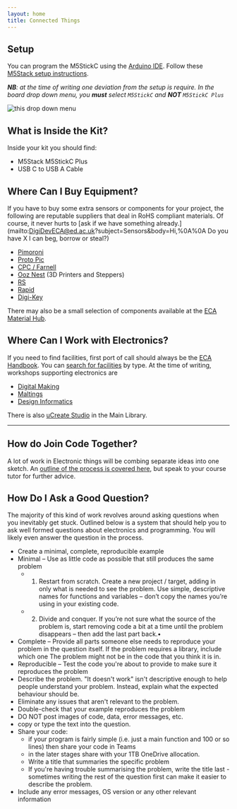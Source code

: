 ```yaml
---
layout: home
title: Connected Things
---
```


## Setup

You can program the M5StickC using the [Arduino IDE](https://www.arduino.cc/en/Main/Software). Follow these [M5Stack setup instructions](https://docs.m5stack.com/en/quick_start/m5stickc_plus/arduino).

_**NB**: at the time of writing one deviation from the setup is require. In the board drop down menu, you **must** select `M5StickC` and **NOT** `M5StickC Plus`_

![this drop down menu](https://static-cdn.m5stack.com/resource/docs/static/assets/img/arduino/arduino_boards.webp)

## What is Inside the Kit?

Inside your kit you should find:

- M5Stack M5StickC Plus
- USB C to USB A Cable

## Where Can I Buy Equipment?

If you have to buy some extra sensors or components for your project, the following are reputable suppliers that deal in RoHS compliant materials. Of course, it never hurts to [ask if we have something already.](mailto:DigiDevECA@ed.ac.uk?subject=Sensors&body=Hi,%0A%0A Do you have X I can beg, borrow or steal?)

- [Pimoroni](https://shop.pimoroni.com/)
- [Proto Pic](https://proto-pic.co.uk)
- [CPC / Farnell](http://cpc.farnell.com)
- [Ooz Nest](https://ooznest.co.uk/) (3D Printers and Steppers)
- [RS](http://uk.rs-online.com/)
- [Rapid](http://www.rapidonline.com/)
- [Digi-Key](https://www.digikey.co.uk)

There may also be a small selection of components available at the [ECA Material Hub](https://uoe.sharepoint.com/sites/hss/eca/handbook/SitePages/Supplies.aspx).

## Where Can I Work with Electronics?

If you need to find facilities, first port of call should always be the [ECA Handbook](https://uoe.sharepoint.com/sites/hss/eca/handbook). You can [search for facilities](https://uoe.sharepoint.com/sites/hss/eca/handbook/SitePages/Workshops,-technical-facilities-&-materials.aspx) by type. At the time of writing, workshops supporting electronics are

- [Digital Making](https://uoe.sharepoint.com/sites/hss/eca/handbook/SitePages/N4.aspx)
- [Maltings](https://uoe.sharepoint.com/sites/hss/eca/handbook/SitePages/Maltings-workshop.aspx)
- [Design Informatics](https://uoe.sharepoint.com/sites/hss/eca/handbook/SitePages/Design-Informatics-(Bayes-Centre).aspx)

There is also [uCreate Studio](https://www.ucreatestudio.is.ed.ac.uk) in the Main Library.

---

## How do Join Code Together?

A lot of work in Electronic things will be combing separate ideas into one sketch. An [outline of the process is covered here](https://media.ed.ac.uk/media/Combining%20Arduino%20Sketches/1_5lhvbqtv), but speak to your course tutor for further advice.

## How Do I Ask a Good Question?

The majority of this kind of work revolves around asking questions when you inevitably get stuck. Outlined below is a system that should help you to ask well formed questions about electronics and programming. You will likely even answer the question in the process.

- Create a minimal, complete, reproducible example
- Minimal – Use as little code as possible that still produces the same problem
    - 1. Restart from scratch. Create a new project / target, adding in only what is needed to see the problem. Use simple, descriptive names for functions and variables – don’t copy the names you’re using in your existing code.
    - 2.  Divide and conquer. If you’re not sure what the source of the problem is, start removing code a bit at a time until the problem disappears – then add the last part back.•
-  Complete – Provide all parts someone else needs to reproduce your problem in the question itself. If the problem requires a library, include which one The problem might not be in the code that you think it is in.
-  Reproducible – Test the code you're about to provide to make sure it reproduces the problem
-  Describe the problem. "It doesn't work" isn't descriptive enough to help people understand your problem. Instead, explain what the expected behaviour should be.
-  Eliminate any issues that aren't relevant to the problem.
-  Double-check that your example reproduces the problem
-  DO NOT post images of code, data, error messages, etc.
-  copy or type the text into the question.
-  Share your code:
    -  if your program is fairly simple (i.e. just a main function and 100 or so lines) then share your code in Teams
    -  in the later stages share with your 1TB OneDrive allocation.
    -  Write a title that summaries the specific problem
    -   If you're having trouble summarising the problem, write the title last - sometimes writing the rest of the question first can make it easier to describe the problem.
-  Include any error messages, OS version or any other relevant information
